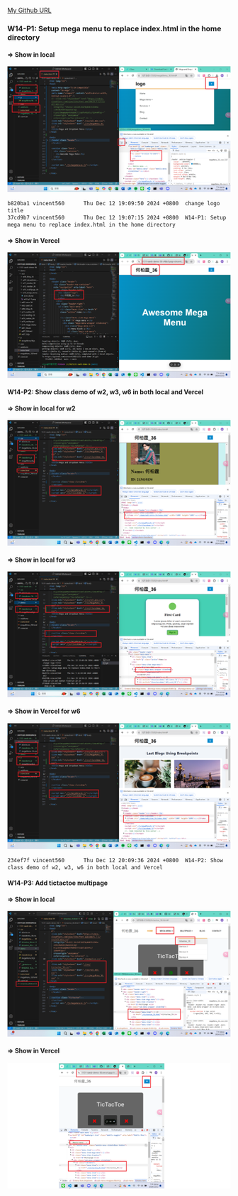 
[My Github URL](https://github.com/vincent560/1131-sweb-demo-36.git)

### W14-P1: Setup mega menu to replace index.html in the home directory

#### => Show in local

![](./w14-p1-1.png)
```
b820ba1 vincent560      Thu Dec 12 19:09:50 2024 +0800  change logo title
37cd9b7 vincent560      Thu Dec 12 19:07:15 2024 +0800  W14-P1: Setup mega menu to replace index.html in the home directory
```

#### => Show in Vercel
 
![](w14-p1-2.png)

#### W14-P2: Show class demo of w2, w3, w6 in both local and Vercel
 
#### => Show in local for w2
 
![](w14-p2-1.png)
 
#### => Show in local for w3
 
![](w14-p2-2.png)
 
#### => Show in Vercel for w6
 
![](w14-p2-3.png)
````
234ef7f vincent560      Thu Dec 12 20:09:36 2024 +0800  W14-P2: Show class demo of w2, w3, w6 in both local and Vercel
````

#### W14-P3: Add tictactoe multipage
 
#### => Show in local
 
![](w14-p3-1.png)
 
#### => Show in Vercel
 
![](w14-p3-2.png)


